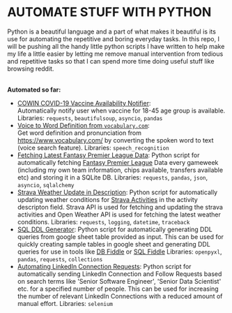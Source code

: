 # AUTOMATE STUFF WITH PYTHON

Python is a beautiful language and a part of what makes it beautiful is its use for automating the repetitive and boring everyday tasks.
In this repo, I will be pushing all the handy little python scripts I have written to help make my life a little easier by letting me remove manual intervention
from tedious and repetitive tasks so that I can spend more time doing useful stuff like browsing reddit.
<br><br>  

**Automated so far:**  
- [COWIN COVID-19 Vaccine Availability Notifier](vaccine_automatic_notification):   
  Automatically notify user when vaccine for 18-45 age group is available. Libraries: `requests`, `beautifulsoup`, `asyncio`, `pandas`
- [Voice to Word Definition from `vocabulary.com`](voice_to_word_definition):   
  Get word definition and pronunciation from https://www.vocabulary.com/ by converting the spoken word to text (voice search feature). Libraries: `speech_recognition`
- [Fetching Latest Fantasy Premier League Data](fantasy_permier_league_data):
  Python script for automatically fetching [Fantasy Premier League](https://www.premierleague.com/news/2173986) Data every gameweek (including my own team information, chips available, transfers available etc) and storing it in a SQLite DB. Libraries: `requests`, `pandas`, `json`, `asyncio`, `sqlalchemy`
- [Strava Weather Update in Description](strava-weather-update):
  Python script for automatically updating weather conditions for [Strava Activities](https://www.strava.com/dashboard) in the activity descripton field. Strava API is used for fetching and updating the strava activities and Open Weather API is used for fetching the latest weather conditions. Libraries: `requests`, `logging`, `datetime`, `traceback`
- [SQL DDL Generator](sql-ddl-generator):
  Python script for automatically generating DDL queries from google sheet table provided as input. This can be used for quickly creating sample tables in google sheet and generating DDL queries for use in tools like [DB Fiddle](https://dbfiddle.uk/) or [SQL Fiddle](http://sqlfiddle.com/) Libraries: `openpyxl`, `pandas`, `requests`, `collections`
- [Automating LinkedIn Connection Requests](linkedin-connection-requests):
  Python script for automatically sending LinkedIn Connection and Follow Requests based on search terms like 'Senior Software Engineer', 'Senior Data Scientist' etc. for a specified number of people. This can be used for increasing the number of relevant LinkedIn Connections with a reduced amount of manual effort. Libraries: `selenium`

